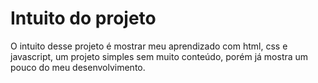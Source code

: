# Intuito do projeto
O intuito desse projeto é mostrar meu aprendizado com html, css e javascript, um projeto simples sem muito conteúdo, porém já mostra um pouco do meu desenvolvimento.
